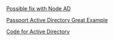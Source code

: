[Possible fix with Node AD](https://stackoverflow.com/questions/30494383/using-jwt-with-active-directory-authentication-in-nodejs-backend)

[Passport Active Directory Great Example](https://stackoverflow.com/questions/52546650/authenticating-with-passport-js-activedirectory-doesnt-maintain-session)

[Code for Active Directory](https://github.com/rickbergfalk/sqlpad/blob/master/server/auth-strategies/ldap.js)